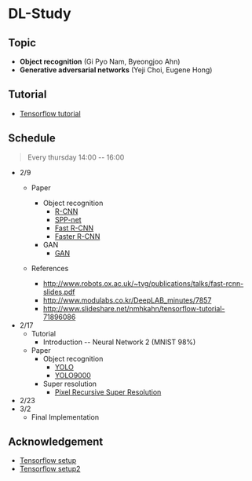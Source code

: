 # DL-Study
## Topic
- **Object recognition** (Gi Pyo Nam, Byeongjoo Ahn)
- **Generative adversarial networks** (Yeji Choi, Eugene Hong)

## Tutorial
- [Tensorflow tutorial](https://hunkim.github.io/ml/)

## Schedule
> Every thursday 14:00 -- 16:00

- 2/9    
    + Paper
        * Object recognition
            * [R-CNN](https://arxiv.org/abs/1311.2524)
            * [SPP-net](https://arxiv.org/abs/1406.4729)
            * [Fast R-CNN](https://arxiv.org/abs/1504.08083)
            * [Faster R-CNN](https://arxiv.org/abs/1506.01497)
        * GAN
            * [GAN](https://arxiv.org/abs/1406.2661)
            
    + References
        * http://www.robots.ox.ac.uk/~tvg/publications/talks/fast-rcnn-slides.pdf
        * http://www.modulabs.co.kr/DeepLAB_minutes/7857
        * http://www.slideshare.net/nmhkahn/tensorflow-tutorial-71896086
- 2/17
    + Tutorial
        * Introduction -- Neural Network 2 (MNIST 98%)
    + Paper
        * Object recognition
            * [YOLO](https://arxiv.org/abs/1506.02640)
            * [YOLO9000](https://arxiv.org/abs/1612.08242)
        * Super resolution
            * [Pixel Recursive Super Resolution](https://arxiv.org/abs/1702.00783)
- 2/23
- 3/2
    + Final Implementation

## Acknowledgement
- [Tensorflow setup](http://pythonkim.tistory.com/71)
- [Tensorflow setup2](https://alliseesolutions.wordpress.com/2016/09/08/install-gpu-tensorflow-from-sources-w-ubuntu-16-04-and-cuda-8-0-rc/)


